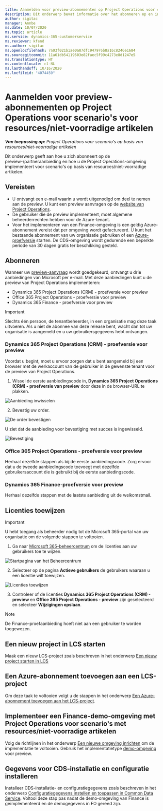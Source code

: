 ```yaml
---
title: Aanmelden voor preview-abonnementen op Project Operations voor scenario's voor resources/niet-voorradige artikelen
description: Dit onderwerp bevat informatie over het abonneren op en inrichten van Project Operations voor scenario's op basis van resources/niet-voorradige artikelen.
author: sigitac
manager: Annbe
ms.date: 10/07/2020
ms.topic: article
ms.service: dynamics-365-customerservice
ms.reviewer: kfend
ms.author: sigitac
ms.openlocfilehash: 7a03f021b1ae0a87dfc947976b8a16c8246e1684
ms.sourcegitcommit: 11a61db54119503e82faec5f99c4273e8d1247e5
ms.translationtype: HT
ms.contentlocale: nl-NL
ms.lasthandoff: 10/16/2020
ms.locfileid: "4074450"
---
```

# <a name="sign-up-for-project-operations-preview-subscriptions-for-resource-non-stocked-scenarios"></a>Aanmelden voor preview-abonnementen op Project Operations voor scenario's voor resources/niet-voorradige artikelen

_**Van toepassing op:** Project Operations voor scenario's op basis van resources/niet-voorradige artikelen_

Dit onderwerp geeft aan hoe u zich abonneert op de preview-/partneraanbieding en hoe u de Project Operations-omgeving implementeert voor scenario's op basis van resources/niet-voorradige artikelen.

## <a name="prerequisites"></a>Vereisten

- U ontvangt een e-mail waarin u wordt uitgenodigd om deel te nemen aan de preview. U kunt een preview aanvragen op de [website van Project Operations](https://dynamics.microsoft.com/en-us/project-operations/overview/).
- De gebruiker die de preview implementeert, moet algemene beheerderrechten hebben voor de Azure-tenant.
- Voor het implementeren van een Finance-omgeving is een geldig Azure-abonnement vereist dat per omgeving wordt gefactureerd. U kunt het bestaande abonnement van uw organisatie gebruiken of een [Azure-proefversie](https://azure.microsoft.com/en-us/free/) starten. De CDS-omgeving wordt gedurende een beperkte periode van 30 dagen gratis ter beschikking gesteld.

## <a name="subscribe"></a>Abonneren

Wanneer uw [preview-aanvraag](https://forms.office.com/FormsPro/Pages/ResponsePage.aspx?id=v4j5cvGGr0GRqy180BHbR56j8lZs0FdAvwT75_WNFyxUMkRDV1NYQU5TNjE2VjhKOVBUNVg2R0s1NC4u) wordt goedgekeurd, ontvangt u drie aanbiedingen van Microsoft per e-mail. Met deze aanbiedingen kunt u de preview van Project Operations implementeren:

- Dynamics 365 Project Operations (CRM) - proefversie voor preview
- Office 365 Project Operations - proefversie voor preview
- Dynamics 365 Finance - proefversie voor preview

> [!IMPORTANT]
> Slechts één persoon, de tenantbeheerder, in een organisatie mag deze taak uitvoeren. Als u niet de abonnee van deze release bent, wacht dan tot uw organisatie is aangemeld en u uw gebruikersgegevens hebt ontvangen.

### <a name="dynamics-365-project-operations-crm---preview-trial"></a>Dynamics 365 Project Operations (CRM) - proefversie voor preview 

Voordat u begint, moet u ervoor zorgen dat u bent aangemeld bij een browser met de werkaccount van de gebruiker in de gewenste tenant voor de preview van Project Operations.

1. Wissel de eerste aanbiedingscode in, **Dynamics 365 Project Operations (CRM) - proefversie van preview** door deze in de browser-URL te plakken.

![Aanbieding inwisselen](./media/16RedeemFirstOfferNew.png)

2. Bevestig uw order.

![De order bevestigen](./media/17ConfirmOrderNew.png)

U ziet dat de aanbieding voor bevestiging met succes is ingewisseld.

![Bevestiging](./media/18OrderConfirmationNew.png)

### <a name="office-365-project-operations---preview-trial"></a>Office 365 Project Operations - proefversie voor preview

Herhaal dezelfde stappen als bij de eerste aanbiedingscode. Zorg ervoor dat u de tweede aanbiedingscode toevoegt met dezelfde gebruikersaccount die is gebruikt bij de eerste aanbiedingscode.

### <a name="dynamics-365-finance-preview-trial"></a>Dynamics 365 Finance-proefversie voor preview

Herhaal dezelfde stappen met de laatste aanbieding uit de welkomstmail.

## <a name="assign-licenses"></a>Licenties toewijzen

> [!IMPORTANT]
> U hebt toegang als beheerder nodig tot de Microsoft 365-portal van uw organisatie om de volgende stappen te voltooien.

1. Ga naar [Microsoft 365-beheercentrum](https://portal.office.com/) om de licenties aan uw gebruikers toe te wijzen.

![Startpagina van het Beheercentrum](./media/14AdminPortal.png)

2. Selecteer op de pagina **Actieve gebruikers** de gebruikers waaraan u een licentie wilt toewijzen.

![Licenties toewijzen](./media/15AssignLicenses.png)

3. Controleer of de licenties **Dynamics 365 Project Operations (CRM) - preview** en **Office 365 Project Operations - preview** zijn geselecteerd en selecteer **Wijzigingen opslaan**.

> [!NOTE]
> De Finance-proefaanbieding hoeft niet aan een gebruiker te worden toegewezen.

## <a name="start-a-new-project-in-lcs"></a>Een nieuw project in LCS starten

Maak een nieuw LCS-project zoals beschreven in het onderwerp [Een nieuw project starten in LCS](create-lcs-project.md)

## <a name="add-an-azure-subscription-to-an-lcs-project"></a>Een Azure-abonnement toevoegen aan een LCS-project

Om deze taak te voltooien volgt u de stappen in het onderwerp [Een Azure-abonnement toevoegen aan het LCS-project](resource-add-azure-subscription-lcs-project.md).

## <a name="deploy-finance-demo-environment-with-project-operations-for-resourcenon-stocked-scenarios"></a>Implementeer een Finance-demo-omgeving met Project Operations voor scenario's met resources/niet-voorradige artikelen

Volg de richtlijnen in het onderwerp [Een nieuwe omgeving inrichten](resource-provision-new-environment.md) om de implementatie te voltooien. Gebruik het implementatietype [demo-omgeving](https://docs.microsoft.com/dynamics365/fin-ops-core/dev-itpro/deployment/deploy-demo-environment) voor preview. 

## <a name="install-cds-setup-and-configuration-data"></a>Gegevens voor CDS-installatie en configuratie installeren

Installeer CDS-installatie- en configuratiegegevens zoals beschreven in het onderwerp [Configuratiegegevens instellen en toepassen in Common Data Service](resource-apply-pro-setup-config-data.md).
Voltooi deze stap pas nadat de demo-omgeving van Finance is geïmplementeerd en de demogegevens in FO gereed zijn.
